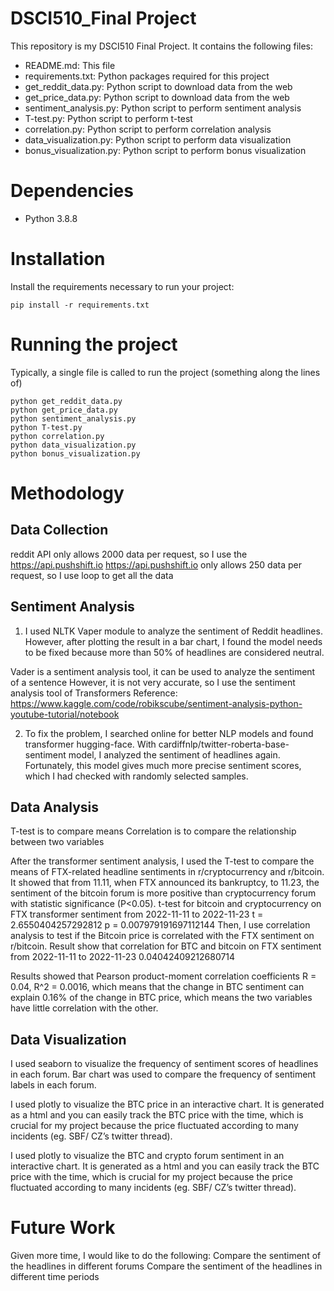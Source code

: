# DSCI510_Final Project
This repository is my DSCI510 Final Project. It contains the following files:
- README.md: This file
- requirements.txt: Python packages required for this project
- get_reddit_data.py: Python script to download data from the web
- get_price_data.py: Python script to download data from the web
- sentiment_analysis.py: Python script to perform sentiment analysis
- T-test.py: Python script to perform t-test
- correlation.py: Python script to perform correlation analysis
- data_visualization.py: Python script to perform data visualization
- bonus_visualization.py: Python script to perform bonus visualization

# Dependencies

- Python 3.8.8

# Installation

Install the requirements necessary to run your project:  

```
pip install -r requirements.txt
```


# Running the project

Typically, a single file is called to run the project (something along the lines of)  

```
python get_reddit_data.py
python get_price_data.py
python sentiment_analysis.py
python T-test.py
python correlation.py
python data_visualization.py
python bonus_visualization.py
```

# Methodology

## Data Collection
reddit API only allows 2000 data per request, so I use the https://api.pushshift.io
https://api.pushshift.io only allows 250 data per request, so I use loop to get all the data


## Sentiment Analysis
1)	I used NLTK Vaper module to analyze the sentiment of Reddit headlines. However, after plotting the result in a bar chart, I found the model needs to be fixed because more than 50% of headlines are considered neutral.

Vader is a sentiment analysis tool, it can be used to analyze the sentiment of a sentence
However, it is not very accurate, so I use the sentiment analysis tool of Transformers
Reference: https://www.kaggle.com/code/robikscube/sentiment-analysis-python-youtube-tutorial/notebook

2)	To fix the problem, I searched online for better NLP models and found transformer hugging-face. With cardiffnlp/twitter-roberta-base-sentiment model, I analyzed the sentiment of headlines again. Fortunately, this model gives much more precise sentiment scores, which I had checked with randomly selected samples.

## Data Analysis
T-test is to compare means
Correlation is to compare the relationship between two variables

After the transformer sentiment analysis, I used the T-test to compare the means of FTX-related headline sentiments in r/cryptocurrency and r/bitcoin. It showed that from 11.11, when FTX announced its bankruptcy, to 11.23, the sentiment of the bitcoin forum is more positive than cryptocurrency forum with statistic significance (P<0.05).
t-test for bitcoin and cryptocurrency on FTX transformer sentiment
from 2022-11-11 to 2022-11-23
t = 2.6550404257292812
p = 0.007979191697112144
Then, I use correlation analysis to test if the Bitcoin price is correlated with the FTX sentiment on r/bitcoin. Result show that 
correlation for BTC and bitcoin on FTX sentiment
from 2022-11-11 to 2022-11-23
0.04042409212680714

Results showed that Pearson product-moment correlation coefficients R = 0.04, R^2 = 0.0016, which means that the change in BTC sentiment can explain 0.16% of the change in BTC price, which means the two variables have little correlation with the other.


## Data Visualization
I used seaborn to visualize the frequency of sentiment scores of headlines in each forum. Bar chart was used to compare the frequency of sentiment labels in each forum. 

I used plotly to visualize the BTC price in an interactive chart. It is generated as a html and you can easily track the BTC price with the time, which is crucial for my project because the price fluctuated according to many incidents (eg. SBF/ CZ’s twitter thread).

I used plotly to visualize the BTC and crypto forum sentiment in an interactive chart. It is generated as a html and you can easily track the BTC price with the time, which is crucial for my project because the price fluctuated according to many incidents (eg. SBF/ CZ’s twitter thread).


# Future Work

Given more time, I would like to do the following:
Compare the sentiment of the headlines in different forums
Compare the sentiment of the headlines in different time periods
